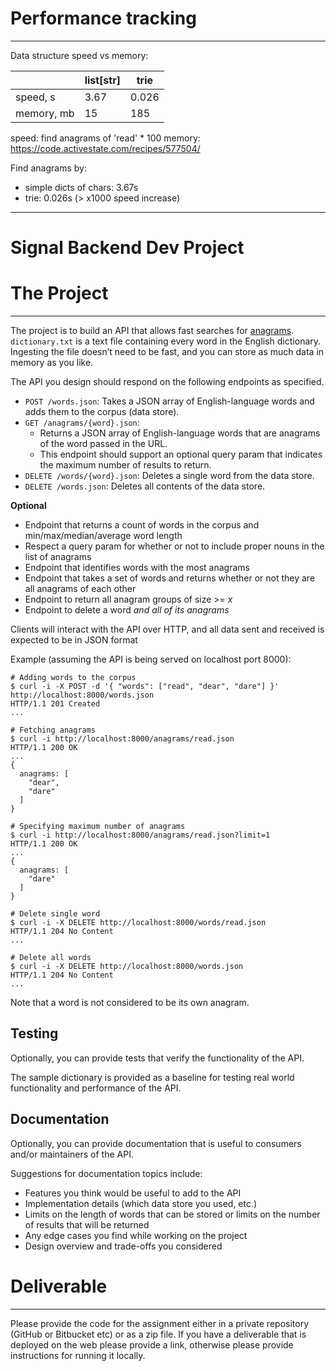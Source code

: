 # Performance tracking

---
Data structure speed vs memory:

|  |  list[str] | trie  |
|---|---|---|
|  speed, s | 3.67 | 0.026 |
|  memory, mb | 15 | 185 |
speed: find anagrams of 'read' * 100
memory: https://code.activestate.com/recipes/577504/

Find anagrams by:
  - simple dicts of chars: 3.67s
  - trie: 0.026s (> x1000 speed increase)
---


Signal Backend Dev Project
=========

# The Project

---

The project is to build an API that allows fast searches for [anagrams](https://en.wikipedia.org/wiki/Anagram). `dictionary.txt` is a text file containing every word in the English dictionary. Ingesting the file doesn’t need to be fast, and you can store as much data in memory as you like.

The API you design should respond on the following endpoints as specified.

- `POST /words.json`: Takes a JSON array of English-language words and adds them to the corpus (data store).
- `GET /anagrams/{word}.json`:
  - Returns a JSON array of English-language words that are anagrams of the word passed in the URL.
  - This endpoint should support an optional query param that indicates the maximum number of results to return.
- `DELETE /words/{word}.json`: Deletes a single word from the data store.
- `DELETE /words.json`: Deletes all contents of the data store.

**Optional**
- Endpoint that returns a count of words in the corpus and min/max/median/average word length
- Respect a query param for whether or not to include proper nouns in the list of anagrams
- Endpoint that identifies words with the most anagrams
- Endpoint that takes a set of words and returns whether or not they are all anagrams of each other
- Endpoint to return all anagram groups of size >= *x*
- Endpoint to delete a word *and all of its anagrams*

Clients will interact with the API over HTTP, and all data sent and received is expected to be in JSON format

Example (assuming the API is being served on localhost port 8000):

```{bash}
# Adding words to the corpus
$ curl -i -X POST -d '{ "words": ["read", "dear", "dare"] }' http://localhost:8000/words.json
HTTP/1.1 201 Created
...

# Fetching anagrams
$ curl -i http://localhost:8000/anagrams/read.json
HTTP/1.1 200 OK
...
{
  anagrams: [
    "dear",
    "dare"
  ]
}

# Specifying maximum number of anagrams
$ curl -i http://localhost:8000/anagrams/read.json?limit=1
HTTP/1.1 200 OK
...
{
  anagrams: [
    "dare"
  ]
}

# Delete single word
$ curl -i -X DELETE http://localhost:8000/words/read.json
HTTP/1.1 204 No Content
...

# Delete all words
$ curl -i -X DELETE http://localhost:8000/words.json
HTTP/1.1 204 No Content
...
```

Note that a word is not considered to be its own anagram.

## Testing

Optionally, you can provide tests that verify the functionality of the API.

The sample dictionary is provided as a baseline for testing real world functionality and performance of the API.

## Documentation

Optionally, you can provide documentation that is useful to consumers and/or maintainers of the API.

Suggestions for documentation topics include:

- Features you think would be useful to add to the API
- Implementation details (which data store you used, etc.)
- Limits on the length of words that can be stored or limits on the number of results that will be returned
- Any edge cases you find while working on the project
- Design overview and trade-offs you considered

# Deliverable
---

Please provide the code for the assignment either in a private repository (GitHub or Bitbucket etc) or as a zip file. If you have a deliverable that is deployed on the web please provide a link, otherwise please provide instructions for running it locally.